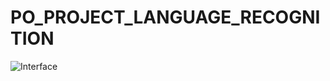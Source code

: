 # PO_PROJECT_LANGUAGE_RECOGNITION
![Interface](https://user-images.githubusercontent.com/48928449/58593467-37282480-826b-11e9-8cb5-6e0b4a4a3ea9.png)
